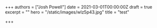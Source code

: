 +++
authors = ["Josh Powell"]
date = 2021-03-01T00:00:00Z
draft = true
excerpt = ""
hero = "/static/images/wlz5p43.jpg"
title = "test"

+++
